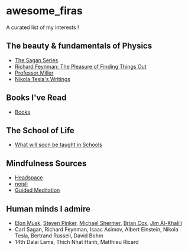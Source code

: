 # awesome_firas
A curated list of my interests !
## The beauty & fundamentals of Physics
- [The Sagan Series](https://www.youtube.com/watch?v=oY59wZdCDo0&list=PLF17F07CFC3208E29)
- [Richard Feynman: The Pleasure of Finding Things Out](http://www.dailymotion.com/video/x24gwgc_richard-feynman-the-pleasure-of-finding-things-out_news)
- [Professor Miller](https://www.youtube.com/channel/UCbdjjTZBHNSgjzuJQqH5-pw)
- [Nikola Tesla's Writings](http://www.tfcbooks.com/tesla/contents.htm)

## Books I've Read
- [Books](https://fnajjar.com/education)

## The School of Life
- [What will soon be taught in Schools](https://www.youtube.com/user/schooloflifechannel/featured)

## Mindfulness Sources
- [Headspace](https://www.headspace.com/)
- [noisli](https://www.noisli.com/)
- [Guided Meditation](https://www.samharris.org/podcast/item/mindfulness-meditation)

## Human minds I admire
- [Elon Musk](https://twitter.com/elonmusk?ref_src=twsrc%5Egoogle%7Ctwcamp%5Eserp%7Ctwgr%5Eauthor), [Steven Pinker](https://twitter.com/sapinker), [Michael Shermer](https://twitter.com/michaelshermer), [Brian Cox](https://twitter.com/ProfBrianCox), [Jim Al-Khalili](https://twitter.com/jimalkhalili)
- Carl Sagan, Richard Feynman, Isaac Asimov, Albert Einstein, Nikola Tesla, Bertrand Russell, David Bohm
- 14th Dalai Lama, Thich Nhat Hanh, Matthieu Ricard

